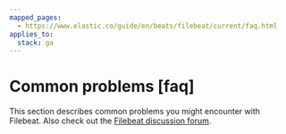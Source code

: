 ```yaml
---
mapped_pages:
  - https://www.elastic.co/guide/en/beats/filebeat/current/faq.html
applies_to:
  stack: ga
---
```


# Common problems [faq]

This section describes common problems you might encounter with Filebeat. Also check out the [Filebeat discussion forum](https://discuss.elastic.co/c/beats/filebeat).

























